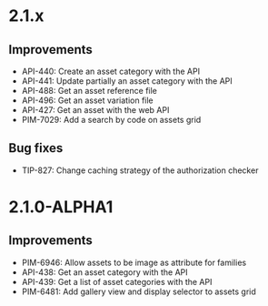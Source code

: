 # 2.1.x

## Improvements

- API-440: Create an asset category with the API
- API-441: Update partially an asset category with the API
- API-488: Get an asset reference file
- API-496: Get an asset variation file
- API-427: Get an asset with the web API
- PIM-7029: Add a search by code on assets grid

## Bug fixes

- TIP-827: Change caching strategy of the authorization checker

# 2.1.0-ALPHA1

## Improvements

- PIM-6946: Allow assets to be image as attribute for families
- API-438: Get an asset category with the API
- API-439: Get a list of asset categories with the API
- PIM-6481: Add gallery view and display selector to assets grid
